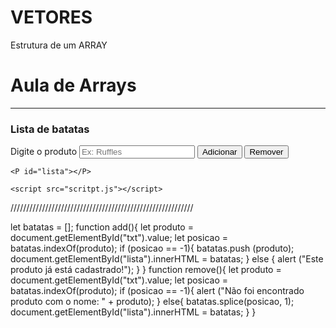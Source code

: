 # VETORES
Estrutura de um ARRAY
<!DOCTYPE html>
<html lang="en">
<head>
    <meta charset="UTF-8">
    <meta name="viewport" content="width=device-width, initial-scale=1.0">
    <title>Document</title>
    <link rel="stylesheet" href="style.css">
</head>
<body>
    <h1>Aula de Arrays</h1>
    <hr>
    <h3>Lista de batatas</h3>
    <label for="txt">Digite o produto</label>
    <input type="text" id="txt" placeholder="Ex: Ruffles">
    <button onclick="add()">Adicionar</button>
    <button onclick="remove()">Remover</button>

    <P id="lista"></P>

    <script src="scritpt.js"></script>
</body>
</html>



//////////////////////////////////////////////////////////


let batatas = [];
function add(){
    let produto = document.getElementById("txt").value;
    let posicao = batatas.indexOf(produto);
    if (posicao == -1){
    batatas.push (produto);
    document.getElementById("lista").innerHTML = batatas;
} else {
    alert ("Este produto já está cadastrado!");
}
}
function remove(){
    let produto = document.getElementById("txt").value;
    let posicao = batatas.indexOf(produto);
    if (posicao == -1){
    alert ("Não foi encontrado produto com o nome: " + produto);
    } 
    else{
    batatas.splice(posicao, 1);
    document.getElementById("lista").innerHTML = batatas;
    }
}
